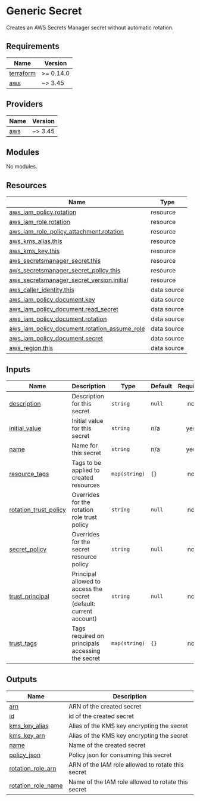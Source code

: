 # Generic Secret

Creates an AWS Secrets Manager secret without automatic rotation.

<!-- BEGIN_TF_DOCS -->
## Requirements

| Name | Version |
|------|---------|
| <a name="requirement_terraform"></a> [terraform](#requirement\_terraform) | >= 0.14.0 |
| <a name="requirement_aws"></a> [aws](#requirement\_aws) | ~> 3.45 |

## Providers

| Name | Version |
|------|---------|
| <a name="provider_aws"></a> [aws](#provider\_aws) | ~> 3.45 |

## Modules

No modules.

## Resources

| Name | Type |
|------|------|
| [aws_iam_policy.rotation](https://registry.terraform.io/providers/hashicorp/aws/latest/docs/resources/iam_policy) | resource |
| [aws_iam_role.rotation](https://registry.terraform.io/providers/hashicorp/aws/latest/docs/resources/iam_role) | resource |
| [aws_iam_role_policy_attachment.rotation](https://registry.terraform.io/providers/hashicorp/aws/latest/docs/resources/iam_role_policy_attachment) | resource |
| [aws_kms_alias.this](https://registry.terraform.io/providers/hashicorp/aws/latest/docs/resources/kms_alias) | resource |
| [aws_kms_key.this](https://registry.terraform.io/providers/hashicorp/aws/latest/docs/resources/kms_key) | resource |
| [aws_secretsmanager_secret.this](https://registry.terraform.io/providers/hashicorp/aws/latest/docs/resources/secretsmanager_secret) | resource |
| [aws_secretsmanager_secret_policy.this](https://registry.terraform.io/providers/hashicorp/aws/latest/docs/resources/secretsmanager_secret_policy) | resource |
| [aws_secretsmanager_secret_version.initial](https://registry.terraform.io/providers/hashicorp/aws/latest/docs/resources/secretsmanager_secret_version) | resource |
| [aws_caller_identity.this](https://registry.terraform.io/providers/hashicorp/aws/latest/docs/data-sources/caller_identity) | data source |
| [aws_iam_policy_document.key](https://registry.terraform.io/providers/hashicorp/aws/latest/docs/data-sources/iam_policy_document) | data source |
| [aws_iam_policy_document.read_secret](https://registry.terraform.io/providers/hashicorp/aws/latest/docs/data-sources/iam_policy_document) | data source |
| [aws_iam_policy_document.rotation](https://registry.terraform.io/providers/hashicorp/aws/latest/docs/data-sources/iam_policy_document) | data source |
| [aws_iam_policy_document.rotation_assume_role](https://registry.terraform.io/providers/hashicorp/aws/latest/docs/data-sources/iam_policy_document) | data source |
| [aws_iam_policy_document.secret](https://registry.terraform.io/providers/hashicorp/aws/latest/docs/data-sources/iam_policy_document) | data source |
| [aws_region.this](https://registry.terraform.io/providers/hashicorp/aws/latest/docs/data-sources/region) | data source |

## Inputs

| Name | Description | Type | Default | Required |
|------|-------------|------|---------|:--------:|
| <a name="input_description"></a> [description](#input\_description) | Description for this secret | `string` | `null` | no |
| <a name="input_initial_value"></a> [initial\_value](#input\_initial\_value) | Initial value for this secret | `string` | n/a | yes |
| <a name="input_name"></a> [name](#input\_name) | Name for this secret | `string` | n/a | yes |
| <a name="input_resource_tags"></a> [resource\_tags](#input\_resource\_tags) | Tags to be applied to created resources | `map(string)` | `{}` | no |
| <a name="input_rotation_trust_policy"></a> [rotation\_trust\_policy](#input\_rotation\_trust\_policy) | Overrides for the rotation role trust policy | `string` | `null` | no |
| <a name="input_secret_policy"></a> [secret\_policy](#input\_secret\_policy) | Overrides for the secret resource policy | `string` | `null` | no |
| <a name="input_trust_principal"></a> [trust\_principal](#input\_trust\_principal) | Principal allowed to access the secret (default: current account) | `string` | `null` | no |
| <a name="input_trust_tags"></a> [trust\_tags](#input\_trust\_tags) | Tags required on principals accessing the secret | `map(string)` | `{}` | no |

## Outputs

| Name | Description |
|------|-------------|
| <a name="output_arn"></a> [arn](#output\_arn) | ARN of the created secret |
| <a name="output_id"></a> [id](#output\_id) | id of the created secret |
| <a name="output_kms_key_alias"></a> [kms\_key\_alias](#output\_kms\_key\_alias) | Alias of the KMS key encrypting the secret |
| <a name="output_kms_key_arn"></a> [kms\_key\_arn](#output\_kms\_key\_arn) | Alias of the KMS key encrypting the secret |
| <a name="output_name"></a> [name](#output\_name) | Name of the created secret |
| <a name="output_policy_json"></a> [policy\_json](#output\_policy\_json) | Policy json for consuming this secret |
| <a name="output_rotation_role_arn"></a> [rotation\_role\_arn](#output\_rotation\_role\_arn) | ARN of the IAM role allowed to rotate this secret |
| <a name="output_rotation_role_name"></a> [rotation\_role\_name](#output\_rotation\_role\_name) | Name of the IAM role allowed to rotate this secret |
<!-- END_TF_DOCS -->
